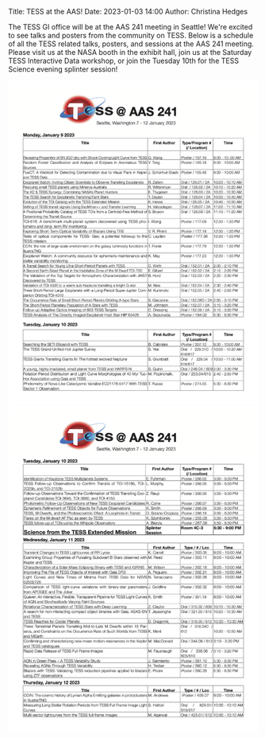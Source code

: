 Title: TESS at the AAS!
Date: 2023-01-03 14:00
Author: Christina Hedges

The TESS GI office will be at the AAS 241 meeting in Seattle!  We're excited to see talks and posters from the community on TESS. Below is a schedule of all the TESS related talks, posters, and sessions at the AAS 241 meeting. Please visit us at the NASA booth in the exhibit hall, join us at the Saturday TESS Interactive Data workshop, or join the Tuesday 10th for the TESS Science evening splinter session! 

![AAS Schedule](images/news/TESS@241_TP_V2.png)
![AAS Schedule](images/news/TESS@241_TP_V2_P2.png)